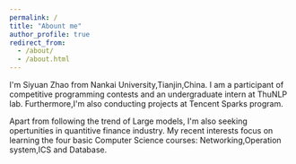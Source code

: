 ```yaml
---
permalink: /
title: "Abount me"
author_profile: true
redirect_from: 
  - /about/
  - /about.html
---
```


I'm Siyuan Zhao from Nankai University,Tianjin,China. I am a participant of competitive programming contests and an undergraduate intern at ThuNLP lab. Furthermore,I'm also conducting projects at Tencent Sparks program.

Apart from following the trend of Large models, I'm also seeking opertunities in quantitive finance industry. My recent interests focus on learning the four basic Computer Science courses: Networking,Operation system,ICS and Database.
